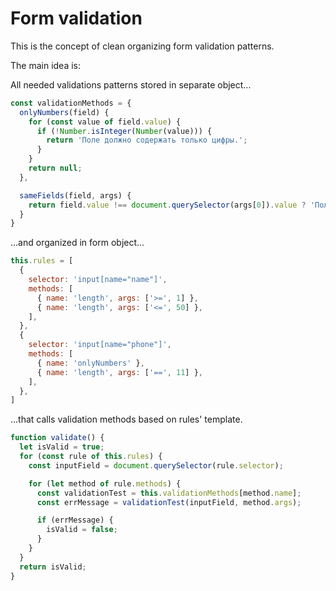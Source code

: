 # Form validation

This is the concept of clean organizing form validation patterns.

The main idea is:

All needed validations patterns stored in separate object...

```javascript
const validationMethods = {
  onlyNumbers(field) {
    for (const value of field.value) {
      if (!Number.isInteger(Number(value))) {
        return 'Поле должно содержать только цифры.';
      }
    }
    return null;
  },

  sameFields(field, args) {
    return field.value !== document.querySelector(args[0]).value ? 'Поля не совпадают.' : null;
  }
}
```

...and organized in form object...

```javascript
this.rules = [
  {
    selector: 'input[name="name"]',
    methods: [
      { name: 'length', args: ['>=', 1] },
      { name: 'length', args: ['<=', 50] },
    ],
  },
  {
    selector: 'input[name="phone"]',
    methods: [
      { name: 'onlyNumbers' },
      { name: 'length', args: ['==', 11] },
    ],
  },
]
```

...that calls validation methods based on rules' template.

```javascript
function validate() {
  let isValid = true;
  for (const rule of this.rules) {
    const inputField = document.querySelector(rule.selector);

    for (let method of rule.methods) {
      const validationTest = this.validationMethods[method.name];
      const errMessage = validationTest(inputField, method.args);

      if (errMessage) {
        isValid = false;
      }
    }
  }
  return isValid;
}
```
